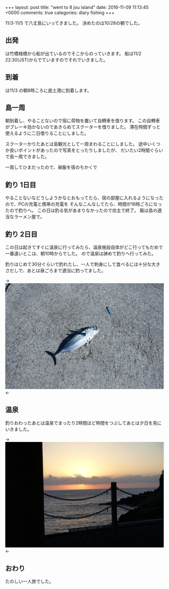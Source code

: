 +++
layout: post
title: "went to 8 jou island"
date: 2016-11-09 11:13:45 +0000
comments: true
categories: diary fishing
+++

11/3-11/5 で八丈島にいってきました。
決めたのは10/28の朝でした。

## 出発
は竹橋桟橋から船が出ているのでそこからのっていきます。
船は11/2 22:30(JST)からでていますのでそれでいきました。

## 到着
は11/3 の朝8時ころに底土港に到着します。

## 島一周
朝到着し、やることないので宿に荷物を置いて自轉車を借ります。
この自轉車がブレーキ効かないのであきらめてスクーターを借りました。
滞在時間ずっと使えるように二日借りることにしました。

スクーターかりたあとは島観光として一周まわることにしました。
途中いくつか良いポイントがあったので写真をとったりしましたが、
だいたい2時間ぐらいで島一周できました。

一周してひまだったので、昼飯を宿のちかくで

## 釣り 1日目
やることないなどうしようかなとおもってたら、宿の部屋に入れるようになったので、PCの充電と携帯の充電を
そんなこんなしてたら、時間が16時ごろになったので釣りへ。
この日は釣る気があまりなかったので坊主で終了。
飯は島の適当なラーメン屋で。

## 釣り 2日目
この日は起きてすぐに温泉に行ってみたら、温泉施設自体がどこ行ってもだめで一番遠いとこは、朝10時からでした。
ので温泉は諦めて釣りへ行ってみた。

釣りはじめて30分ぐらいで釣れたし、一人で刺身にして食べるには十分な大きさだしで、あとは昼ごろまで適当に釣ってました。

-> ![アイッパラ](/images/photo/hachijo-ipara.jpg) <-

## 温泉
釣りおわったあとは温泉でまったり2時間ほど時間をつぶしてあとは夕日を見にいきました。

-> ![サンセット](/images/photo/hachijo-sunset.jpg) <-

## おわり
たのしい一人旅でした。
